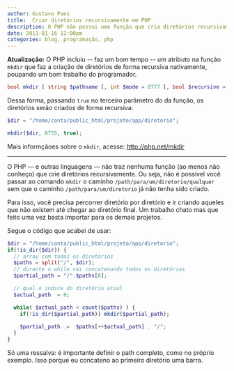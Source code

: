```yaml
---
author: Gustavo Paes
title:  Criar diretórios recursivamente em PHP
description: O PHP não possui uma função que cria diretórios recursivamente. A solução é percorrer todos os diretórios do path desejado e criando aqueles que não existem.
date: 2011-01-16 12:00pm
categories: blog, programação, php
---
```


**Atualização:** O PHP incluiu -- faz um bom tempo -- um atributo na função `mkdir` que faz a criação de diretórios de forma recursiva nativamente, poupando um bom trabalho do programador.

``` php
bool mkdir ( string $pathname [, int $mode = 0777 [, bool $recursive = false [, resource $context ]]] )
```

Dessa forma, passando `true` no terceiro parâmetro do da função, os diretórios serão criados de forma recursiva:

``` php
$dir = "/home/conta/public_html/projeto/app/diretorio";

mkdir($dir, 0755, true);
```

Mais informçãoes sobre o `mkdir`, acesse: http://php.net/mkdir

----

O PHP &#8212; e outras linguagens &#8212; não traz nenhuma função (ao menos não conheço) que crie diretórios recursivamente. Ou seja, não é possível você passar ao comando `mkdir` o caminho `/path/para/um/diretorio/qualquer` sem que o caminho `/path/para/um/diretorio` já não tenha sido criado.

Para isso, você precisa percorrer diretório por diretório e ir criando aqueles que não existem até chegar ao diretório final. Um trabalho chato mas que feito uma vez basta importar para os demais projetos.

Segue o código que acabei de usar:

``` php
$dir = "/home/conta/public_html/projeto/app/diretorio";
if(!is_dir($dir)) {
  // array com todos os diretórios
  $paths = split("/", $dir);
  // durante o while vai concatenando todos os diretórios
  $partial_path = "/".$paths[0];

  // qual o indice do diretório atual
  $actual_path  = 0;

  while( $actual_path < count($paths) ) {
    if(!is_dir($partial_path)) mkdir($partial_path);

    $partial_path .=  $paths[++$actual_path] . "/";
  }
}
```

Só uma ressalva: é importante definir o path completo, como no próprio exemplo. Isso porque eu concateno ao primeiro diretório uma barra.

